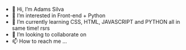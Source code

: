 - 👋 Hi, I’m Adams Silva
- 👀 I’m interested in Front-end + Python
- 🌱 I’m currently learning CSS, HTML, JAVASCRIPT and  PYTHON all in same time!  rsrs
- 💞️ I’m looking to collaborate on 
- 📫 How to reach me ...

<!---
AdamsSilva/AdamsSilva is a ✨ special ✨ repository because its `README.md` (this file) appears on your GitHub profile.
You can click the Preview link to take a look at your changes.
--->
